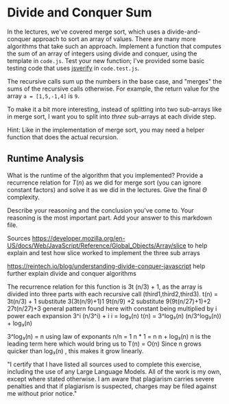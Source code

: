 # Divide and Conquer Sum

In the lectures, we've covered merge sort, which uses a divide-and-conquer
approach to sort an array of values. There are many more algorithms that take
such an approach. Implement a function that computes the sum of an array of
integers using divide and conquer, using the template in `code.js`. Test your
new function; I've provided some basic testing code that uses
[jsverify](https://jsverify.github.io/) in `code.test.js`.

The recursive calls sum up the numbers in the base case, and "merges" the sums
of the recursive calls otherwise. For example, the return value for the array `a
= [1,5,-1,4]` is `9`.

To make it a bit more interesting, instead of splitting into two sub-arrays like
in merge sort, I want you to split into *three* sub-arrays at each divide step.

Hint: Like in the implementation of merge sort, you may need a helper function
that does the actual recursion.

## Runtime Analysis

What is the runtime of the algorithm that you implemented? Provide a recurrence
relation for $T(n)$ as we did for merge sort (you can ignore constant factors)
and solve it as we did in the lectures. Give the final $\Theta$ complexity.

Describe your reasoning and the conclusion you've come to. Your reasoning is the
most important part. Add your answer to this markdown file.


Sources
https://developer.mozilla.org/en-US/docs/Web/JavaScript/Reference/Global_Objects/Array/slice   to help explain and test how slice worked to implement the three sub arrays 

https://reintech.io/blog/understanding-divide-conquer-javascript   help further explain divide and conquer algorithms

The recurrence relation for this function is 3t (n/3) + 1, as the array is divided into three parts with each recursive call (third1,third2,third3). t(n) = 3t(n/3) + 1 substitute 3(3t(n/9)+1)1 9t(n/9) +2 substitute 9(9t(n/27)+1)+2 27t(n/27)+3 general pattern found here with constant being multiplied by i power each expansion 3^i (n/3^i) + i i = log₃(n) t(n) = 3^log₃(n) (n/3^log₃(n)) + log₃(n)

3^log₃(n) = n using law of exponants n/n = 1 n * 1 = n n + log₃(n) n is the leading term here which would bring us to T(n) = O(n) Since n grows quicker than log₃(n) , this makes it grow linearly.



"I certify that I have listed all sources used to complete this exercise, including the use of any Large Language Models. All of the work is my own, except where stated otherwise. I am aware that plagiarism carries severe penalties and that if plagiarism is suspected, charges may be filed against me without prior notice."


